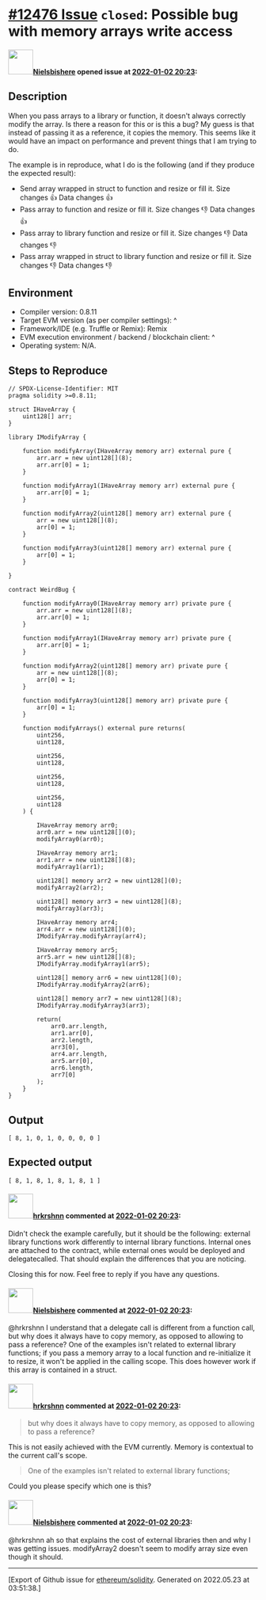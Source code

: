 # [\#12476 Issue](https://github.com/ethereum/solidity/issues/12476) `closed`: Possible bug with memory arrays write access

#### <img src="https://avatars.githubusercontent.com/u/28758736?u=1b6dd0d74cf88927c0642389a7b897d75c918530&v=4" width="50">[Nielsbishere](https://github.com/Nielsbishere) opened issue at [2022-01-02 20:23](https://github.com/ethereum/solidity/issues/12476):

## Description

When you pass arrays to a library or function, it doesn't always correctly modify the array. Is there a reason for this or is this a bug?
My guess is that instead of passing it as a reference, it copies the memory. This seems like it would have an impact on performance and prevent things that I am trying to do.

The example is in reproduce, what I do is the following (and if they produce the expected result):
- Send array wrapped in struct to function and resize or fill it. Size changes 👍 Data changes 👍
- Pass array to function and resize or fill it. Size changes 👎 Data changes 👍
- Pass array to library function and resize or fill it. Size changes 👎 Data changes 👎
- Pass array wrapped in struct to library function and resize or fill it. Size changes 👎 Data changes 👎

## Environment

- Compiler version: 0.8.11
- Target EVM version (as per compiler settings): ^
- Framework/IDE (e.g. Truffle or Remix): Remix
- EVM execution environment / backend / blockchain client: ^
- Operating system: N/A.

## Steps to Reproduce

```solidity
// SPDX-License-Identifier: MIT
pragma solidity >=0.8.11;

struct IHaveArray {
    uint128[] arr;
}

library IModifyArray {

    function modifyArray(IHaveArray memory arr) external pure {
        arr.arr = new uint128[](8);
        arr.arr[0] = 1;
    }

    function modifyArray1(IHaveArray memory arr) external pure {
        arr.arr[0] = 1;
    }

    function modifyArray2(uint128[] memory arr) external pure {
        arr = new uint128[](8);
        arr[0] = 1;
    }

    function modifyArray3(uint128[] memory arr) external pure {
        arr[0] = 1;
    }

}

contract WeirdBug {

    function modifyArray0(IHaveArray memory arr) private pure {
        arr.arr = new uint128[](8);
        arr.arr[0] = 1;
    }

    function modifyArray1(IHaveArray memory arr) private pure {
        arr.arr[0] = 1;
    }

    function modifyArray2(uint128[] memory arr) private pure {
        arr = new uint128[](8);
        arr[0] = 1;
    }

    function modifyArray3(uint128[] memory arr) private pure {
        arr[0] = 1;
    }

    function modifyArrays() external pure returns(
        uint256,
        uint128,

        uint256,
        uint128,

        uint256,
        uint128,
        
        uint256,
        uint128
    ) {

        IHaveArray memory arr0;
        arr0.arr = new uint128[](0);
        modifyArray0(arr0);

        IHaveArray memory arr1;
        arr1.arr = new uint128[](8);
        modifyArray1(arr1);

        uint128[] memory arr2 = new uint128[](0);
        modifyArray2(arr2);

        uint128[] memory arr3 = new uint128[](8);
        modifyArray3(arr3);

        IHaveArray memory arr4;
        arr4.arr = new uint128[](0);
        IModifyArray.modifyArray(arr4);

        IHaveArray memory arr5;
        arr5.arr = new uint128[](8);
        IModifyArray.modifyArray1(arr5);

        uint128[] memory arr6 = new uint128[](0);
        IModifyArray.modifyArray2(arr6);

        uint128[] memory arr7 = new uint128[](8);
        IModifyArray.modifyArray3(arr3);

        return(
            arr0.arr.length,
            arr1.arr[0],
            arr2.length,
            arr3[0],
            arr4.arr.length,
            arr5.arr[0],
            arr6.length,
            arr7[0]
        );
    }
}
```

## Output
```
[ 8, 1, 0, 1, 0, 0, 0, 0 ]
```
## Expected output
```
[ 8, 1, 8, 1, 8, 1, 8, 1 ]
```

#### <img src="https://avatars.githubusercontent.com/u/13174375?u=52d702cb6bec53b561afa293cf9cd53ef7a63924&v=4" width="50">[hrkrshnn](https://github.com/hrkrshnn) commented at [2022-01-02 20:23](https://github.com/ethereum/solidity/issues/12476#issuecomment-1003880121):

Didn't check the example carefully, but it should be the following: external library functions work differently to internal library functions. Internal ones are attached to the contract, while external ones would be deployed and delegatecalled. That should explain the differences that you are noticing.

Closing this for now. Feel free to reply if you have any questions.

#### <img src="https://avatars.githubusercontent.com/u/28758736?u=1b6dd0d74cf88927c0642389a7b897d75c918530&v=4" width="50">[Nielsbishere](https://github.com/Nielsbishere) commented at [2022-01-02 20:23](https://github.com/ethereum/solidity/issues/12476#issuecomment-1004116966):

@hrkrshnn I understand that a delegate call is different from a function call, but why does it always have to copy memory, as opposed to allowing to pass a reference? One of the examples isn't related to external library functions; if you pass a memory array to a local function and re-initialize it to resize, it won't be applied in the calling scope. This does however work if this array is contained in a struct.

#### <img src="https://avatars.githubusercontent.com/u/13174375?u=52d702cb6bec53b561afa293cf9cd53ef7a63924&v=4" width="50">[hrkrshnn](https://github.com/hrkrshnn) commented at [2022-01-02 20:23](https://github.com/ethereum/solidity/issues/12476#issuecomment-1004137134):

> but why does it always have to copy memory, as opposed to allowing to pass a reference?

This is not easily achieved with the EVM currently. Memory is contextual to the current call's scope.

> One of the examples isn't related to external library functions; 

Could you please specify which one is this?

#### <img src="https://avatars.githubusercontent.com/u/28758736?u=1b6dd0d74cf88927c0642389a7b897d75c918530&v=4" width="50">[Nielsbishere](https://github.com/Nielsbishere) commented at [2022-01-02 20:23](https://github.com/ethereum/solidity/issues/12476#issuecomment-1004158342):

@hrkrshnn ah so that explains the cost of external libraries then and why I was getting issues. modifyArray2 doesn't seem to modify array size even though it should.


-------------------------------------------------------------------------------



[Export of Github issue for [ethereum/solidity](https://github.com/ethereum/solidity). Generated on 2022.05.23 at 03:51:38.]
